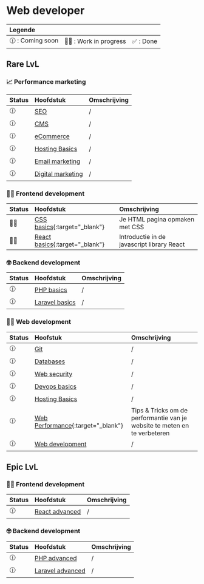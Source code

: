 # Web developer

| Legende | | |
| :--- | :--- | :--- |
| 🕧 : Coming soon | 👷‍♂️ : Work in progress | ✅ : Done |

## Rare LvL

### 📈 Performance marketing

| Status | Hoofdstuk | Omschrijving |
| :--- | :--- | :--- |
| 🕧 | [SEO](#) | / |
| 🕧 | [CMS](#) | / |
| 🕧 | [eCommerce](#) | / <!-- De ins en outs van e-commerce en hoe je zelf een webshop opstart --> |
| 🕧 | [Hosting Basics](#) | / <!-- Alles dat je moet weten rond hosting om je website online te kunnen zetten. --> |
| 🕧 | [Email marketing](#) | / |
| 🕧 | [Digital marketing](#) | / |

### 🧑‍🎨 Frontend development

| Status |  Hoofdstuk | Omschrijving |
| :--- | :--- | :--- |
| 👷‍♂️ | [CSS basics](https://css.basics.learn.mctantwerp.be){:target="_blank"} | Je HTML pagina opmaken met CSS |
| 👷‍♂️ | [React basics](https://css.basics.learn.mctantwerp.be){:target="_blank"} | Introductie in de javascript library React |

### 🤓 Backend development

| Status |  Hoofdstuk | Omschrijving |
| :--- | :--- | :--- |
| 🕧 | [PHP basics](#) | / |
| 🕧 | [Laravel basics](#) | / |

### 👩‍💼 Web development

| Status |  Hoofstuk | Omschrijving |
| :--- | :--- | :--- |
| 🕧 | [Git](#) | / |
| 🕧 | [Databases](#) | / |
| 🕧 | [Web security](#) | / |
| 🕧 | [Devops basics](#) | / |
| 🕧 | [Hosting Basics](#) | / <!-- Alles dat je moet weten rond hosting om je website online te kunnen zetten. --> |
| 🕧 | [Web Performance](https://web-performance.learn.mctantwerp.be){:target="_blank"} | Tips & Tricks om de performantie van je website te meten en te verbeteren |
| 🕧 | [Web development](#) | / <!-- Hoe begin ik aan een web development project? (erd, flow diagrams, ...) --> |

## Epic LvL

### 🧑‍🎨 Frontend development

| Status |  Hoofdstuk | Omschrijving |
| :--- | :--- | :--- |
| 🕧 | [React advanced](#) | / |

### 🤓 Backend development

| Status |  Hoofdstuk | Omschrijving |
| :--- | :--- | :--- |
| 🕧 | [PHP advanced](#) | / |
| 🕧 | [Laravel advanced](#) | / |
